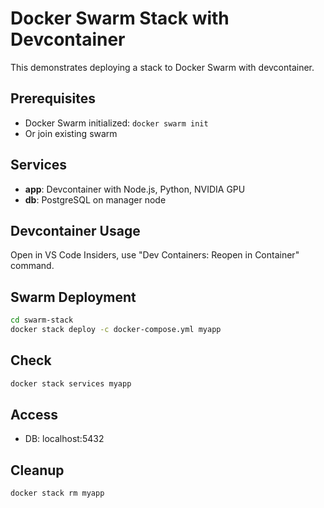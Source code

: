 # Docker Swarm Stack with Devcontainer

This demonstrates deploying a stack to Docker Swarm with devcontainer.

## Prerequisites

- Docker Swarm initialized: `docker swarm init`
- Or join existing swarm

## Services

- **app**: Devcontainer with Node.js, Python, NVIDIA GPU
- **db**: PostgreSQL on manager node

## Devcontainer Usage

Open in VS Code Insiders, use "Dev Containers: Reopen in Container" command.

## Swarm Deployment

```bash
cd swarm-stack
docker stack deploy -c docker-compose.yml myapp
```

## Check

```bash
docker stack services myapp
```

## Access

- DB: localhost:5432

## Cleanup

```bash
docker stack rm myapp
```
